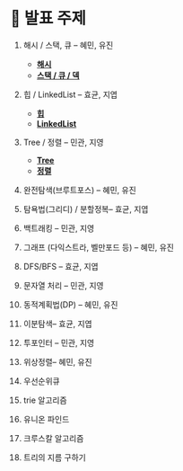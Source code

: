 # 📌 발표 주제
1. 해시 / 스택, 큐 – 혜민, 유진
    - [**해시**](<https://github.com/ssafycodingstudy/docs/blob/main/%E1%84%92%E1%85%A2%E1%84%89%E1%85%B5%20%E1%84%8C%E1%85%A5%E1%86%BC%E1%84%85%E1%85%B5.md>)
    - [**스택 / 큐 / 덱**](<https://github.com/ssafycodingstudy/docs/blob/main/Stack-Queue-Deque/Stack%20Queue%20Deque.md>)

2. 힙 / LinkedList – 효균, 지엽
    - [**힙**](<https://github.com/ssafycodingstudy/docs/blob/main/Heap.md>)
    - [**LinkedList**](<https://github.com/ssafycodingstudy/docs/blob/main/%EC%97%B0%EA%B2%B0%EB%A6%AC%EC%8A%A4%ED%8A%B8.md>)    

3. Tree / 정렬 – 민관, 지영
    - [**Tree**](<https://github.com/ssafycodingstudy/docs/blob/main/Tree.md>)
    - [**정렬**](<https://github.com/ssafycodingstudy/docs/blob/main/%EC%A0%95%EB%A0%AC%20%EC%95%8C%EA%B3%A0%EB%A6%AC%EC%A6%98.md>)

4. 완전탐색(브루트포스) – 혜민, 유진
5. 탐욕법(그리디) / 분할정복– 효균, 지엽
6. 백트래킹 – 민관, 지영
7. 그래프 (다익스트라, 벨만포드 등) – 혜민, 유진
8. DFS/BFS – 효균, 지엽
9. 문자열 처리 – 민관, 지영
10. 동적계획법(DP) – 혜민, 유진
11. 이분탐색– 효균, 지엽
12. 투포인터 – 민관, 지영
13. 위상정렬– 혜민, 유진
14. 우선순위큐
15. trie 알고리즘
16. 유니온 파인드
17. 크루스칼 알고리즘
18. 트리의 지름 구하기


